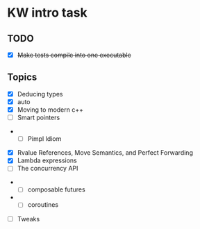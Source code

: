 # KW intro task
## TODO
- [x] ~~Make tests compile into one executable~~
## Topics
- [x] Deducing types
- [x] auto
- [x] Moving to modern c++
- [ ] Smart pointers
- - [ ] Pimpl Idiom
- [x] Rvalue References, Move Semantics, and Perfect Forwarding
- [x] Lambda expressions
- [ ] The concurrency API
- - [ ] composable futures
- - [ ] coroutines
- [ ] Tweaks
